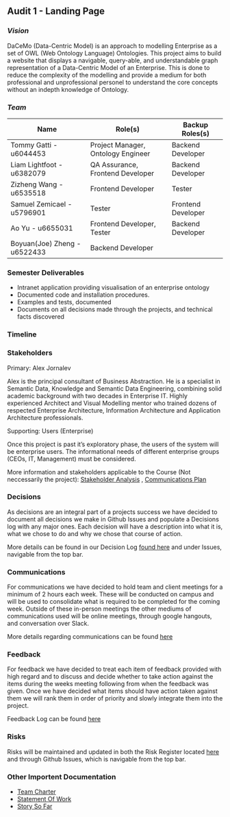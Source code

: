 ## Audit 1 - Landing Page

### ___Vision___
DaCeMo (Data-Centric Model) is an approach to modelling Enterprise as a set of OWL (Web Ontology Language) Ontologies. This project aims to build a website that displays a navigable, query-able, and understandable graph representation of a Data-Centric Model of an Enterprise. This is done to reduce the complexity of the modelling and provide a medium for both professional and unprofessional personel to understand the core concepts without an indepth knowledge of Ontology. 

### ___Team___
Name | Role(s) | Backup Roles(s)
--- | --- | --- |
Tommy Gatti - u6044453 | Project Manager, Ontology Engineer | Backend Developer
Liam Lightfoot - u6382079 | QA Assurance, Frontend Developer | Backend Developer
Zizheng Wang - u6535518 | Frontend Developer | Tester
Samuel Zemicael - u5796901 | Tester | Frontend Developer
Ao Yu - u6655031 | Frontend Developer, Tester | Backend Developer
Boyuan(Joe) Zheng - u6522433 | Backend Developer | 

### Semester Deliverables
+ Intranet application providing visualisation of an enterprise ontology
+ Documented code and installation procedures. 
+ Examples and tests, documented
+ Documents on all decisions made through the projects, and technical facts discovered

### Timeline


### Stakeholders
Primary: Alex Jornalev

Alex is the principal consultant of Business Abstraction. He is a specialist in Semantic Data, 
Knowledge and Semantic Data Engineering, combining solid academic background with two decades in Enterprise IT. Highly experienced Architect and Visual Modelling mentor who trained dozens of respected Enterprise Architecture, Information Architecture and Application Architecture professionals. 

Supporting: Users (Enterprise)

Once this project is past it’s exploratory phase, the users of the system will be enterprise users. The informational needs of different enterprise groups (CEOs, IT, Management) must be considered.

More information and stakeholders applicable to the Course (Not neccessarily the project): [Stakeholder Analysis](https://docs.google.com/document/d/1CPnAiGJ1Q1uOMWIKAd4Yfya_c4A-WvF2PlGh9kYWsuU/edit#) , [Communications Plan](https://docs.google.com/spreadsheets/d/1WOyEloHzTXo1_0EDFdWRW22fTRUxw4OIF1i2ZqkQZ0s/edit#gid=0)

### Decisions
As decisions are an integral part of a projects success we have decided to document all decisions we make in Github Issues and populate a Decisions log with any major ones. Each decision will have a description into what it is, what we chose to do and why we chose that course of action.

More details can be found in our Decision Log [found here](https://docs.google.com/spreadsheets/d/1anLKNAmEHnaxctahnl2dxDmgxyedYRucJDIqQA2Wj6U/edit#gid=0) and under Issues, navigable from the top bar.

### Communications
For communications we have decided to hold team and client meetings for a minimum of 2 hours each week. These will be conducted on campus and will be used to consolidate what is required to be completed for the coming week. Outside of these in-person meetings the other mediums of communications used will be online meetings, through google hangouts, and conversation over Slack.

More details regarding communications can be found [here](https://docs.google.com/spreadsheets/d/1WOyEloHzTXo1_0EDFdWRW22fTRUxw4OIF1i2ZqkQZ0s/edit#gid=0)

### Feedback
For feedback we have decided to treat each item of feedback provided with high regard and to discuss and decide whether to take action against the items during the weeks meeting following from when the feedback was given. Once we have decided what items should have action taken against them we will rank them in order of priority and slowly integrate them into the project.

Feedback Log can be found [here](https://docs.google.com/spreadsheets/d/1hnrFNdFftAzHZiMPOrYj_A3DLYhC0CbpHIY28xZkoNc/edit#gid=0)

### Risks
Risks will be maintained and updated in both the Risk Register located [here](https://docs.google.com/spreadsheets/d/1bWPk-rjz3pF5Nljia-tqSG8NuwP3TO2TsS4Qab-SvEM/edit#gid=0) and through Github Issues, which is navigable from the top bar.

### Other Importent Documentation
+ [Team Charter](https://docs.google.com/document/d/1a_s7zaf-PU9EiDgr7Z8aoaa7SwEvt-vJ411y3TN21bI/edit#)
+ [Statement Of Work](https://docs.google.com/document/d/1DxnwL0kK5-OCqQ7njEZY3P3jAQ5Z7Tn5YhbnFCPbrSo/edit)
+ [Story So Far](https://docs.google.com/document/d/1ok0W4jBmDu0YQ7kXrpw1pfMjUkeGkc2Xor_s1oYz65I/edit#heading=h.8pynvzt7avl3)
  
